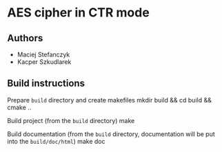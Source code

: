 AES cipher in CTR mode
========================================================

Authors
-------

* Maciej Stefanczyk
* Kacper Szkudlarek
  
  
Build instructions
------------------

Prepare `build` directory and create makefiles 
	mkdir build && cd build && cmake .. 

Build project (from the `build` directory)
	make

Build documentation (from the `build` directory, documentation will be put into the `build/doc/html`)
	make doc 

